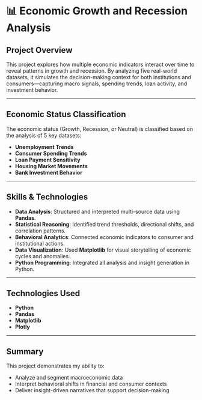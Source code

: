 # 📊 Economic Growth and Recession Analysis 
## Project Overview
This project explores how multiple economic indicators interact over time to reveal patterns in growth and recession. By analyzing five real-world datasets, it simulates the decision-making context for both institutions and consumers—capturing macro signals, spending trends, loan activity, and investment behavior.

---

## Economic Status Classification

The economic status (Growth, Recession, or Neutral) is classified based on the analysis of 5 key datasets:

- **Unemployment Trends**
- **Consumer Spending Trends**
- **Loan Payment Sensitivity**
- **Housing Market Movements**
- **Bank Investment Behavior**

---
## Skills & Technologies

- **Data Analysis**: Structured and interpreted multi-source data using **Pandas**.
- **Statistical Reasoning**: Identified trend thresholds, directional shifts, and correlation patterns.
- **Behavioral Analytics**: Connected economic indicators to consumer and institutional actions.
- **Data Visualization**: Used **Matplotlib** for visual storytelling of economic cycles and anomalies.
- **Python Programming**: Integrated all analysis and insight generation in Python.


---
## Technologies Used
- **Python**
- **Pandas**
- **Matplotlib**
- **Plotly**
---
## Summary
This project demonstrates my ability to:
- Analyze and segment macroeconomic data
- Interpret behavioral shifts in financial and consumer contexts
- Deliver insight-driven narratives that support decision-making
